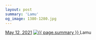 ```yaml
---
layout: post
summary: 'Lamu'
og_image: 1380-1280.jpg
---
```


<p>
  <time>
    <a href="/1380">May 12, 2021</a>
  </time>
  <a href="/1380">
    <img src="{{ site.assets_url }}/1380-640.jpg" srcset="{{ site.assets_url }}/1380-320.jpg 320w, {{ site.assets_url }}/1380-640.jpg 640w, {{ site.assets_url }}/1380-960.jpg 960w, {{ site.assets_url }}/1380-1280.jpg 1280w" sizes="(min-width: 700px) 50vw, calc(100vw - 2rem)" alt="{{ page.summary }}" />
  </a>
  <span>Lamu</span>
</p>

